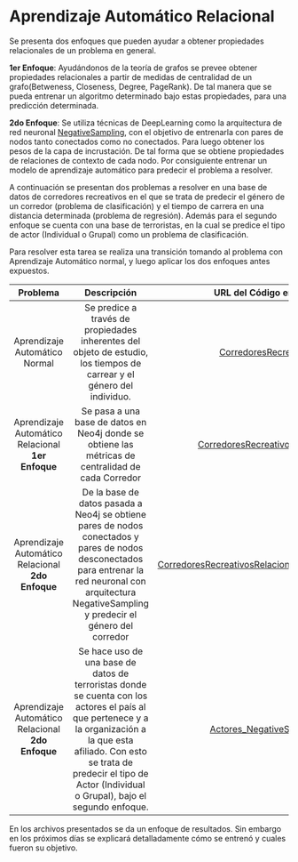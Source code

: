 # Aprendizaje Automático Relacional
Se presenta dos enfoques que pueden ayudar a obtener propiedades relacionales de un problema en general.

**1er Enfoque**: Ayudándonos de la teoría de grafos se prevee obtener propiedades relacionales a partir de medidas de centralidad de un grafo(Betweness, Closeness, Degree, PageRank). De tal manera que se pueda entrenar un algoritmo determinado bajo estas propiedades, para una predicción determinada.

**2do Enfoque**: Se utiliza técnicas de DeepLearning como la arquitectura de red neuronal [NegativeSampling], con el objetivo de entrenarla con pares de nodos tanto conectados como no conectados. Para luego obtener los pesos de la capa de incrustación. De tal forma que se obtiene propiedades de relaciones de contexto de cada nodo. Por consiguiente entrenar un modelo de aprendizaje automático para predecir el problema a resolver.


A continuación se presentan dos problemas a resolver en una base de datos de corredores recreativos en el que se trata de predecir el género de un corredor (problema de clasificación) y el tiempo de carrera en una distancia determinada (problema de regresión). Además para el segundo enfoque se cuenta con una base de terroristas, en la cual se predice el tipo de actor (Individual o Grupal) como un problema de clasificación.

Para resolver esta tarea se realiza una transición tomando al problema con Aprendizaje Automático normal, y luego aplicar los dos enfoques antes expuestos.



| Problema  | Descripción  | URL del Código en Colab   |
|:-:|:-:|:-:|
|Aprendizaje Automático Normal | Se predice a través de propiedades inherentes del objeto de estudio, los tiempos de carrear y el género del individuo.  | [CorredoresRecreativos]  |   
|Aprendizaje Automático Relacional **1er Enfoque**  | Se pasa a una base de datos en Neo4j donde se obtiene las métricas de centralidad de cada Corredor  |  [CorredoresRecreativosRelacional] |   
| Aprendizaje Automático Relacional **2do Enfoque**   | De la base de datos pasada a Neo4j se obtiene pares de nodos conectados y pares de nodos desconectados para entrenar la red neuronal con arquitectura NegativeSampling y predecir el género del corredor  | [CorredoresRecreativosRelacional_NegativeSampling]  |   
|Aprendizaje Automático Relacional **2do Enfoque**| Se hace uso de una base de datos de terroristas donde se cuenta con los actores el país al que pertenece y a la organización a la que esta afiliado. Con esto se trata de predecir el tipo de Actor (Individual o Grupal), bajo el segundo enfoque.|  [Actores_NegativeSampling].


[Actores_NegativeSampling]:https://colab.research.google.com/drive/1pchfmvGMclxQ1m-Kg7GovQm46NsM_J-O
[CorredoresRecreativosRelacional_NegativeSampling]:https://colab.research.google.com/drive/16xZo6OYw9G_gktrpMQVpD8EaA5axX7wO
[CorredoresRecreativosRelacional]: https://colab.research.google.com/drive/1oPGXpu7oK2qi2L-gl058STdrWEITVhGI
[CorredoresRecreativos]:https://colab.research.google.com/drive/12UY9IFuROzRnCIxJzkSA9dNATjKYgKbZ
[NegativeSampling]:http://mccormickml.com/2017/01/11/word2vec-tutorial-part-2-negative-sampling/



En los archivos presentados se da un enfoque de resultados. Sin embargo en los próximos días se explicará detalladamente cómo se entrenó y cuales fueron su objetivo.
